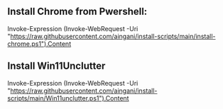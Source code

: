 ## Install Chrome from Pwershell:
Invoke-Expression (Invoke-WebRequest -Uri "https://raw.githubusercontent.com/aingani/install-scripts/main/install-chrome.ps1").Content

## Install Win11Unclutter
Invoke-Expression (Invoke-WebRequest -Uri "https://raw.githubusercontent.com/aingani/install-scripts/main/Win11unclutter.ps1").Content
